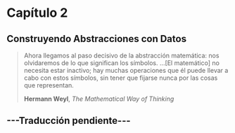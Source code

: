 # Capítulo 2

## Construyendo Abstracciones con Datos

> Ahora llegamos al paso decisivo de la abstracción matemática: nos olvidaremos de lo que significan los símbolos. ...[El matemático] no necesita estar inactivo; hay muchas operaciones que él puede llevar a cabo con estos símbolos, sin tener que fijarse nunca por las cosas que representan.
>
> **Hermann Weyl**, *The Mathematical Way of Thinking*


## ---Traducción pendiente---